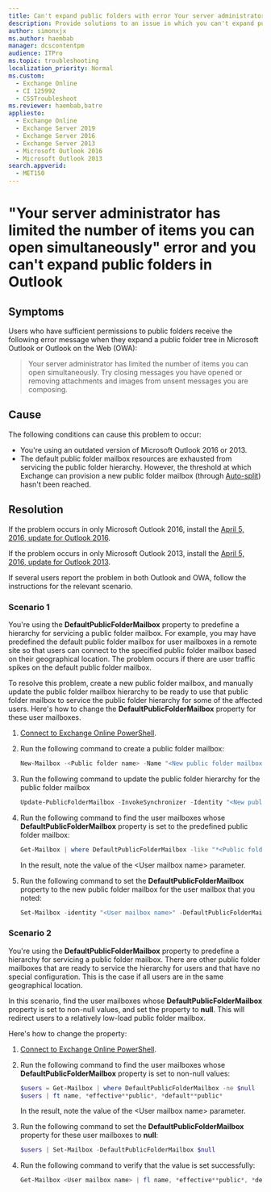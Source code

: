 ```yaml
---
title: Can't expand public folders with error Your server administrator has limited the number of items you can open simultaneously
description: Provide solutions to an issue in which you can't expand public folders in Outlook or OWA with error Your server administrator has limited the number of items you can open simultaneously.
author: simonxjx
ms.author: haembab
manager: dcscontentpm
audience: ITPro
ms.topic: troubleshooting
localization_priority: Normal
ms.custom: 
  - Exchange Online
  - CI 125992
  - CSSTroubleshoot
ms.reviewer: haembab,batre
appliesto: 
  - Exchange Online
  - Exchange Server 2019
  - Exchange Server 2016
  - Exchange Server 2013
  - Microsoft Outlook 2016
  - Microsoft Outlook 2013
search.appverid: 
  - MET150
---
```


# "Your server administrator has limited the number of items you can open simultaneously" error and you can't expand public folders in Outlook

## Symptoms

Users who have sufficient permissions to public folders receive the following error message when they expand a public folder tree in Microsoft Outlook or Outlook on the Web (OWA):

> Your server administrator has limited the number of items you can open simultaneously. Try closing messages you have opened or removing attachments and images from unsent messages you are composing.

## Cause

The following conditions can cause this problem to occur:

- You're using an outdated version of Microsoft Outlook 2016 or 2013.
- The default public folder mailbox resources are exhausted from servicing  the public folder hierarchy. However, the threshold at which Exchange can provision a new public folder mailbox (through [Auto-split](https://techcommunity.microsoft.com/t5/exchange-team-blog/how-exchange-online-automatically-cares-for-your-public-folder/ba-p/2050019)) hasn't been reached.

## Resolution

If the problem occurs in only Microsoft Outlook 2016, install the [April 5, 2016, update for Outlook 2016](https://support.microsoft.com/help/3114972).

If the problem occurs in only Microsoft Outlook 2013, install the [April 5, 2016, update for Outlook 2013](https://support.microsoft.com/help/3114941).

If several users report the problem in both Outlook and OWA, follow the instructions for the relevant scenario.

### Scenario 1

You're using the **DefaultPublicFolderMailbox** property to predefine a hierarchy for servicing a public folder mailbox. For example, you may have predefined the default public folder mailbox for user mailboxes in a remote site so that users can connect to the specified public folder mailbox based on their geographical location. The problem occurs if there are user traffic spikes on the default public folder mailbox.

To resolve this problem, create a new public folder mailbox, and manually update the public folder mailbox hierarchy to be ready to use that public folder mailbox to service the public folder hierarchy for some of the affected users. Here's how to change the **DefaultPublicFolderMailbox** property for these user mailboxes.

1. [Connect to Exchange Online PowerShell](/powershell/exchange/connect-to-exchange-online-powershell).
2. Run the following command to create a public folder mailbox:

    ```powershell
    New-Mailbox -<Public folder name> -Name "<New public folder mailbox name>"  
    ```

3. Run the following command to update the public folder hierarchy for the public folder mailbox

    ```powershell
    Update-PublicFolderMailbox -InvokeSynchronizer -Identity "<New public folder mailbox name>" 
    ```

4. Run the following command to find the user mailboxes whose **DefaultPublicFolderMailbox** property is set to the predefined public folder mailbox:

    ```powershell
    Get-Mailbox | where DefaultPublicFolderMailbox -like "*<Public folder mailbox name>*" 
    ```

    In the result, note the value of the \<User mailbox name> parameter.

5. Run the following command to set the **DefaultPublicFolderMailbox** property to the new public folder mailbox for the user mailbox that you noted:

    ```powershell
    Set-Mailbox -identity "<User mailbox name>" -DefaultPublicFolderMailbox "<New public folder mailbox name>"
    ```

### Scenario 2

You're using the **DefaultPublicFolderMailbox** property to predefine a hierarchy for servicing a public folder mailbox. There are other public folder mailboxes that are ready to service the hierarchy for users and that have no special configuration. This is the case if all users are in the same geographical location.

In this scenario, find the user mailboxes whose **DefaultPublicFolderMailbox** property is set to non-null values, and set the property to **null**. This will redirect users to a relatively low-load public folder mailbox.

Here's how to change the property:

1. [Connect to Exchange Online PowerShell](/powershell/exchange/connect-to-exchange-online-powershell).
2. Run the following command to find the user mailboxes whose **DefaultPublicFolderMailbox** property is set to non-null values:

    ```powershell
    $users = Get-Mailbox | where DefaultPublicFolderMailbox -ne $null 
    $users | ft name, *effective**public*, *default**public* 
    ```

    In the result, note the value of the \<User mailbox name> parameter.

3. Run the following command to set the **DefaultPublicFolderMailbox** property for these user mailboxes to **null**:

    ```powershell
    $users | Set-Mailbox -DefaultPublicFolderMailbox $null 
    ```

4. Run the following command to verify that the value is set successfully:

    ```powershell
    Get-Mailbox <User mailbox name> | fl name, *effective**public*, *default**public*
    ```